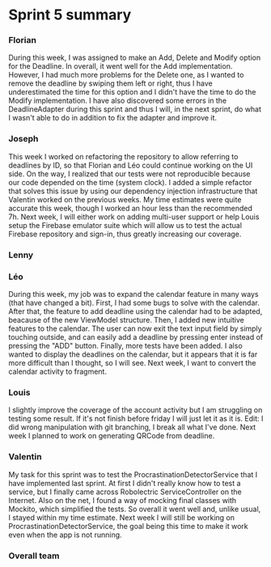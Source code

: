 Sprint 5 summary
================

### Florian
During this week, I was assigned to make an Add, Delete and Modify option for the Deadline.
In overall, it went well for the Add implementation. However, I had much more problems
for the Delete one, as I wanted to remove the deadline by swiping them left or right,
thus I have underestimated the time for this option and I didn't have the time to
do the Modify implementation. I have also discovered some errors in the DeadlineAdapter
during this sprint and thus I will, in the next sprint, do what I wasn't able to do in
addition to fix the adapter and improve it.

### Joseph

This week I worked on refactoring the repository to allow referring to
deadlines by ID, so that Florian and Léo could continue working on the UI
side. On the way, I realized that our tests were not reproducible because our
code depended on the time (system clock). I added a simple refactor that
solves this issue by using our dependency injection infrastructure that
Valentin worked on the previous weeks. My time estimates were quite accurate
this week, though I worked an hour less than the recommended 7h. Next week,
I will either work on adding multi-user support or help Louis setup the
Firebase emulator suite which will allow us to test the actual Firebase
repository and sign-in, thus greatly increasing our coverage.

### Lenny

### Léo
During this week, my job was to expand the calendar feature in many ways (that have changed a bit). First, I had some bugs
to solve with the calendar. After that, the feature to add deadline using the calendar had to be adapted, beacause of the
new ViewModel structure. Then, I added new intuitive features to the calendar. The user can now exit the text input field
by simply touching outside, and can easily add a deadline by pressing enter instead of pressing the "ADD" button. Finally,
more tests have been added. I also wanted to display the deadlines on the calendar, but it appears that it is far more
difficult than I thought, so I will see. Next week, I want to convert the calendar activity to fragment.

### Louis
I slightly improve the coverage of the account activity but I am struggling on testing some result.
If it's not finish before friday I will just let it as it is.
Edit: I did wrong manipulation with git branching, I break all what I've done.
Next week I planned to work on generating QRCode from deadline.

### Valentin
My task for this sprint was to test the ProcrastinationDetectorService that I have implemented last sprint. At first I
didn't really know how to test a service, but I finally came across Robolectric ServiceController on the Internet. Also
on the net, I found a way of mocking final classes with Mockito, which simplified the tests. So overall it went well and,
unlike usual, I stayed within my time estimate. Next week I will still be working on ProcrastinationDetectorService, the
goal being this time to make it work even when the app is not running.

### Overall team
